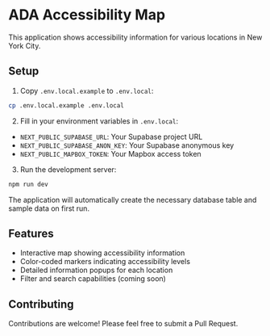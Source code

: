 # ADA Accessibility Map

This application shows accessibility information for various locations in New York City.

## Setup 

1. Copy `.env.local.example` to `.env.local`:
```bash
cp .env.local.example .env.local
```

2. Fill in your environment variables in `.env.local`:
- `NEXT_PUBLIC_SUPABASE_URL`: Your Supabase project URL
- `NEXT_PUBLIC_SUPABASE_ANON_KEY`: Your Supabase anonymous key
- `NEXT_PUBLIC_MAPBOX_TOKEN`: Your Mapbox access token

3. Run the development server: 
```bash
npm run dev
```

The application will automatically create the necessary database table and sample data on first run.

## Features

- Interactive map showing accessibility information
- Color-coded markers indicating accessibility levels
- Detailed information popups for each location
- Filter and search capabilities (coming soon)

## Contributing

Contributions are welcome! Please feel free to submit a Pull Request.